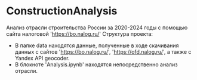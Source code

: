 # ConstructionAnalysis
Анализ отрасли строительства России за 2020-2024 годы c помощью сайта налоговой 'https://bo.nalog.ru/'
Структура проекта:
- В папке data находятся данные, полученные в ходе скачивания данных с сайтов 'https://bo.nalog.ru/', 'https://ofd.nalog.ru/', а также 
с Yandex API geocoder.
- В блокноте 'Analysis.ipynb' находятся непосредственно анализ отрасли.
